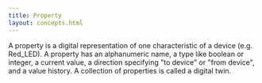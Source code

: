 ```yaml
---
title: Property
layout: concepts.html
---
```


A property is a digital representation of one characteristic of a device (e.g. Red_LED). A property has an alphanumeric name, a type like boolean or integer, a current value, a direction specifying "to device" or "from device", and a value history. A collection of properties is called a digital twin.